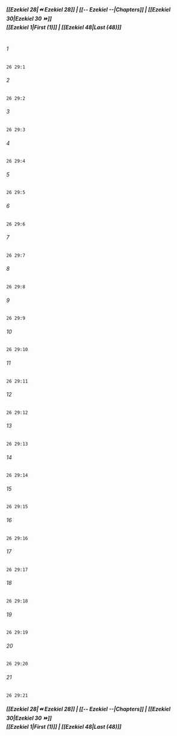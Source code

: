 
##### **[[Ezekiel 28|⏪ Ezekiel 28]] | [[-- Ezekiel --|Chapters]] | [[Ezekiel 30|Ezekiel 30 ⏩]]**<br>**[[Ezekiel 1|First (1)]] | [[Ezekiel 48|Last (48)]]**<br><br>

###### 1
``` verse
26 29:1
```
###### 2
``` verse
26 29:2
```
###### 3
``` verse
26 29:3
```
###### 4
``` verse
26 29:4
```
###### 5
``` verse
26 29:5
```
###### 6
``` verse
26 29:6
```
###### 7
``` verse
26 29:7
```
###### 8
``` verse
26 29:8
```
###### 9
``` verse
26 29:9
```
###### 10
``` verse
26 29:10
```
###### 11
``` verse
26 29:11
```
###### 12
``` verse
26 29:12
```
###### 13
``` verse
26 29:13
```
###### 14
``` verse
26 29:14
```
###### 15
``` verse
26 29:15
```
###### 16
``` verse
26 29:16
```
###### 17
``` verse
26 29:17
```
###### 18
``` verse
26 29:18
```
###### 19
``` verse
26 29:19
```
###### 20
``` verse
26 29:20
```
###### 21
``` verse
26 29:21
```

##### **[[Ezekiel 28|⏪ Ezekiel 28]] | [[-- Ezekiel --|Chapters]] | [[Ezekiel 30|Ezekiel 30 ⏩]]**<br>**[[Ezekiel 1|First (1)]] | [[Ezekiel 48|Last (48)]]**
